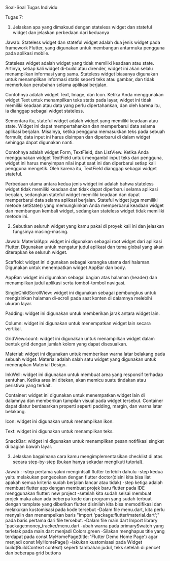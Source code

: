Soal-Soal Tugas Individu



Tugas 7:
1. Jelaskan apa yang dimaksud dengan stateless widget dan stateful widget dan jelaskan perbedaan dari keduanya

Jawab:
Stateless widget dan stateful widget adalah dua jenis widget pada framework Flutter, yang digunakan untuk membangun antarmuka pengguna pada aplikasi mobile.

Stateless widget adalah widget yang tidak memiliki keadaan atau state. Artinya, setiap kali widget di-build atau dirender, widget ini akan selalu menampilkan informasi yang sama. Stateless widget biasanya digunakan untuk menampilkan informasi statis seperti teks atau gambar, dan tidak memerlukan perubahan selama aplikasi berjalan.

Contohnya adalah widget Text, Image, dan Icon. Ketika Anda menggunakan widget Text untuk menampilkan teks statis pada layar, widget ini tidak memiliki keadaan atau data yang perlu dipertahankan, dan oleh karena itu, ia dianggap sebagai widget stateless.

Sementara itu, stateful widget adalah widget yang memiliki keadaan atau state. Widget ini dapat mempertahankan dan memperbarui data selama aplikasi berjalan. Misalnya, ketika pengguna memasukkan teks pada sebuah formulir, data input ini harus disimpan dan diperbarui di dalam widget sehingga dapat digunakan nanti.

Contohnya adalah widget Form, TextField, dan ListView. Ketika Anda menggunakan widget TextField untuk mengambil input teks dari pengguna, widget ini harus menyimpan nilai input saat ini dan diperbarui setiap kali pengguna mengetik. Oleh karena itu, TextField dianggap sebagai widget stateful.

Perbedaan utama antara kedua jenis widget ini adalah bahwa stateless widget tidak memiliki keadaan dan tidak dapat diperbarui selama aplikasi berjalan, sedangkan stateful widget memiliki keadaan dan dapat memperbarui data selama aplikasi berjalan. Stateful widget juga memiliki metode setState() yang memungkinkan Anda memperbarui keadaan widget dan membangun kembali widget, sedangkan stateless widget tidak memiliki metode ini.

2. Sebutkan seluruh widget yang kamu pakai di proyek kali ini dan jelaskan fungsinya masing-masing.

Jawab:
MaterialApp: widget ini digunakan sebagai root widget dari aplikasi Flutter. Digunakan untuk mengatur judul aplikasi dan tema global yang akan diterapkan ke seluruh widget.

Scaffold: widget ini digunakan sebagai kerangka utama dari halaman. Digunakan untuk menempatkan widget AppBar dan body.

AppBar: widget ini digunakan sebagai bagian atas halaman (header) dan menampilkan judul aplikasi serta tombol-tombol navigasi.

SingleChildScrollView: widget ini digunakan sebagai pembungkus untuk mengizinkan halaman di-scroll pada saat konten di dalamnya melebihi ukuran layar.

Padding: widget ini digunakan untuk memberikan jarak antara widget lain.

Column: widget ini digunakan untuk menempatkan widget lain secara vertikal.

GridView.count: widget ini digunakan untuk menampilkan widget dalam bentuk grid dengan jumlah kolom yang dapat disesuaikan.

Material: widget ini digunakan untuk memberikan warna latar belakang pada sebuah widget. Material adalah salah satu widget yang digunakan untuk menerapkan Material Design.

InkWell: widget ini digunakan untuk membuat area yang responsif terhadap sentuhan. Ketika area ini ditekan, akan memicu suatu tindakan atau peristiwa yang terkait.

Container: widget ini digunakan untuk menempatkan widget lain di dalamnya dan memberikan tampilan visual pada widget tersebut. Container dapat diatur berdasarkan properti seperti padding, margin, dan warna latar belakang.

Icon: widget ini digunakan untuk menampilkan ikon.

Text: widget ini digunakan untuk menampilkan teks.

SnackBar: widget ini digunakan untuk menampilkan pesan notifikasi singkat di bagian bawah layar.

3. Jelaskan bagaimana cara kamu mengimplementasikan checklist di atas secara step-by-step (bukan hanya sekadar mengikuti tutorial).


Jawab :
-step pertama yakni mengintsall flutter terlebih dahulu 
-step kedua yaitu melakukan pengecekan dengan flutter doctor(disini kita bisa liat apakah semua kriteria sudah berjalan lancar atau tidak)
-step ketiga adalah membuat flutter app dengan membuat projek baru flutter pada IDE menggunakan flutter: new project
-setelah kita sudah selsai membuat projek maka akan ada beberpa kode dan program yang sudah terbuat dengan template yang diberikan flutter disinilah kita bisa memodifikasi dan melakukan kustomisasi pada kode tersebut
-Dalam file menu.dart, kita perlu menyalin dan menempelkan baris "import 'package:flutter/material.dart';" pada baris pertama dari file tersebut.
-Dalam file main.dart Import library 'package:money_tracker/menu.dart
-ubah warna pada primarySwatch yang terletak pada main.dart menjadi Colors.green
-Silakan menghapus title yang terdapat pada const MyHomePage(title: 'Flutter Demo Home Page') agar menjadi const MyHomePage()
-lakukan kustomisasi pada Widget build(BuildContext context) seperti tambahan judul, teks setelah di pencet dan beberapa grid buttons